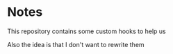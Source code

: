 # Notes

This repository contains some custom hooks to help us

Also the idea is that I don't want to rewrite them
